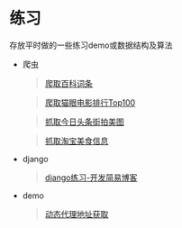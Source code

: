 # 练习

存放平时做的一些练习demo或数据结构及算法

* 爬虫
    > [爬取百科词条](https://github.com/leitmily/practice/tree/master/spider/BaiduBaike "百科词条")

    > [爬取猫眼电影排行Top100](https://github.com/leitmily/practice/tree/master/spider/Maoyan "猫眼Top100")

    > [抓取今日头条街拍美图](https://github.com/leitmily/practice/tree/master/spider/TouTiao "今日头条美图")

    > [抓取淘宝美食信息](https://github.com/leitmily/practice/tree/master/spider/TBMeishi "淘宝美食")

* django
    > [django练习-开发简易博客](https://github.com/leitmily/practice/tree/master/django/myblog)

* demo

    > [动态代理地址获取](https://github.com/leitmily/practice/tree/master/demo/DynamicProxyPool "动态代理地址获取")